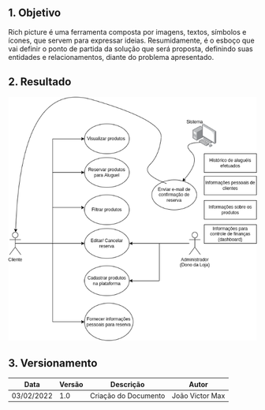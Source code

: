 ## 1. Objetivo

Rich picture é uma ferramenta composta por imagens, textos, símbolos e ícones, que servem para expressar ideias. Resumidamente, é o esboço que vai definir o ponto de partida da solução que será proposta, definindo suas entidades e relacionamentos, diante do problema apresentado.

## 2. Resultado

![richpicture_PR](richpicture_PR.png)


## 3. Versionamento
|Data |Versão |Descrição| Autor|
|--- |--- |--- |--- |
|03/02/2022 |1.0 | Criação do Documento| João Victor Max|  
